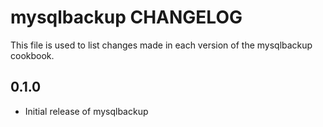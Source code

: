 # mysqlbackup CHANGELOG

This file is used to list changes made in each version of the mysqlbackup cookbook.

## 0.1.0

* Initial release of mysqlbackup

